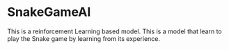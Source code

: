 # SnakeGameAI
This is a reinforcement Learning based model. This is a model that learn to play the Snake game by learning from its experience.


